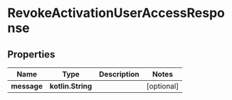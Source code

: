 
# RevokeActivationUserAccessResponse

## Properties
Name | Type | Description | Notes
------------ | ------------- | ------------- | -------------
**message** | **kotlin.String** |  |  [optional]



